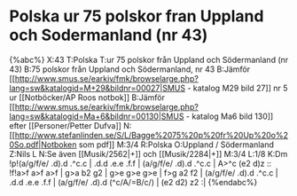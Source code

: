 # Polska ur 75 polskor fran Uppland och Sodermanland (nr 43)

{%abc%}
X:43
T:Polska 
T:ur 75 polskor från Uppland och Södermanland (nr 43)
B:75 polskor från Uppland och Södermanland, nr 43
B:Jämför [[http://www.smus.se/earkiv/fmk/browselarge.php?lang=sw&katalogid=M+29&bildnr=00027|SMUS - katalog M29 bild 27]] nr 5 ur [[Notböcker/AP Roos notbok]]
B:Jämför [[http://www.smus.se/earkiv/fmk/browselarge.php?lang=sw&katalogid=Ma+6&bildnr=00130|SMUS - katalog Ma6 bild 130]] efter [[Personer/Petter Dufva]]
N:[[http://www.stefanlinden.se/S/L/Bagge%2075%20p%20fr%20Up%20o%20So.pdf|Notboken som pdf]]
M:3/4
R:Polska
O:Uppland / Södermanland
Z:Nils L
N:Se även [[Musik/2562|+]] och [[Musik/2284|+]]
M:3/4
L:1/8
K:Dm
!p!(a/g/f/e/ .d).d .^c.c | .d.d .e.e .f.f | (a/g/f/e/ .d).d .^c.c | A>^c (e2 d)z ::
!f!a>f a>f a>f | g>a b2 g2 | g>e g>e g>e | f>g a2 f2 |
(a/g/f/e/ .d).d .^c.c | .d.d .e.e .f.f | (a/g/f/e/ .d).d (^c/A/=B/c/) | (e2 d2) z2 :|
{%endabc%}
